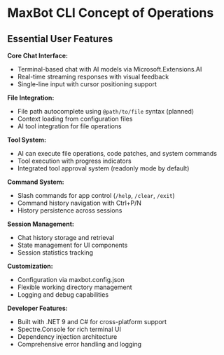 # MaxBot CLI Concept of Operations

## Essential User Features

**Core Chat Interface:**
- Terminal-based chat with AI models via Microsoft.Extensions.AI
- Real-time streaming responses with visual feedback
- Single-line input with cursor positioning support

**File Integration:**
- File path autocomplete using `@path/to/file` syntax (planned)
- Context loading from configuration files
- AI tool integration for file operations

**Tool System:**
- AI can execute file operations, code patches, and system commands
- Tool execution with progress indicators
- Integrated tool approval system (readonly mode by default)

**Command System:**
- Slash commands for app control (`/help`, `/clear`, `/exit`)
- Command history navigation with Ctrl+P/N
- History persistence across sessions

**Session Management:**
- Chat history storage and retrieval
- State management for UI components
- Session statistics tracking

**Customization:**
- Configuration via maxbot.config.json
- Flexible working directory management
- Logging and debug capabilities

**Developer Features:**
- Built with .NET 9 and C# for cross-platform support
- Spectre.Console for rich terminal UI
- Dependency injection architecture
- Comprehensive error handling and logging
